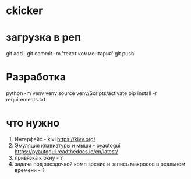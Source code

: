 # ckicker
# загрузка в реп
git add .
git commit -m 'текст комментария'
git push

# Разработка
python -m venv venv
source venv/Scripts/activate
pip install -r requirements.txt 

# что нужно
1. Интерфейс - kivi  https://kivy.org/
2. Эмуляция клавиатуры и мыши - pyautogui https://pyautogui.readthedocs.io/en/latest/
3. привязка к окну - ?
4. задача под звездочкой комп зрение и запись макросов в реальном времени - ?